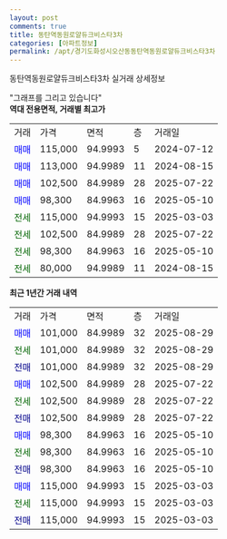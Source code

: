 ```yaml
---
layout: post
comments: true
title: 동탄역동원로얄듀크비스타3차
categories: [아파트정보]
permalink: /apt/경기도화성시오산동동탄역동원로얄듀크비스타3차
---
```


동탄역동원로얄듀크비스타3차 실거래 상세정보

<script type="text/javascript">
  google.charts.load('current', {'packages':['line', 'corechart']});
  google.charts.setOnLoadCallback(drawChart);

  function drawChart() {
    var data = new google.visualization.DataTable();
    data.addColumn('date', '거래일');
    data.addColumn('number', "매매");
    data.addColumn('number', "전세");
    data.addColumn('number', "전매");

    data.addRows([[new Date(Date.parse("2025-08-29")), 101000, null, null], [new Date(Date.parse("2025-08-29")), null, 101000, null], [new Date(Date.parse("2025-08-29")), null, null, 101000], [new Date(Date.parse("2025-07-22")), 102500, null, null], [new Date(Date.parse("2025-07-22")), null, 102500, null], [new Date(Date.parse("2025-07-22")), null, null, 102500], [new Date(Date.parse("2025-05-10")), 98300, null, null], [new Date(Date.parse("2025-05-10")), null, 98300, null], [new Date(Date.parse("2025-05-10")), null, null, 98300], [new Date(Date.parse("2025-03-03")), 115000, null, null], [new Date(Date.parse("2025-03-03")), null, 115000, null], [new Date(Date.parse("2025-03-03")), null, null, 115000]]);

    var options = {
      hAxis: {
        format: 'yyyy/MM/dd'
      },    
      lineWidth: 0,
      pointsVisible: true,    
      title: '최근 1년간 유형별 실거래가 분포',
      legend: { position: 'bottom' }
    };

    var formatter = new google.visualization.NumberFormat({pattern:'###,###'} );
    formatter.format(data, 1);
    formatter.format(data, 2);
    
    setTimeout(function() {
        var chart = new google.visualization.LineChart(document.getElementById('columnchart_material'));
        chart.draw(data, (options));
        document.getElementById('loading').style.display = 'none';
    }, 200);
  }
</script>


<div id="loading" style="z-index:20; display: block; margin-left: 0px">"그래프를 그리고 있습니다"</div>
<div id="columnchart_material" style="width: 95%; margin-left: 0px; display: block"></div>
<!-- contents start -->
<b>역대 전용면적, 거래별 최고가</b>
<table class="sortable">
    <tr>
      <td>거래</td>
      <td>가격</td>
      <td>면적</td>
      <td>층</td>
      <td>거래일</td>
    </tr>
        <tr>
          <td><a style="color: blue">매매</a></td>
          <td>115,000</td>
          <td>94.9993</td>
          <td>5</td>
          <td>2024-07-12</td>
        </tr>            <tr>
          <td><a style="color: blue">매매</a></td>
          <td>113,000</td>
          <td>94.9989</td>
          <td>11</td>
          <td>2024-08-15</td>
        </tr>            <tr>
          <td><a style="color: blue">매매</a></td>
          <td>102,500</td>
          <td>84.9989</td>
          <td>28</td>
          <td>2025-07-22</td>
        </tr>            <tr>
          <td><a style="color: blue">매매</a></td>
          <td>98,300</td>
          <td>84.9963</td>
          <td>16</td>
          <td>2025-05-10</td>
        </tr>        
        <tr>
              <td><a style="color: darkgreen">전세</a></td>
              <td>115,000</td>
              <td>94.9993</td>
              <td>15</td>
              <td>2025-03-03</td>
            </tr>            <tr>
              <td><a style="color: darkgreen">전세</a></td>
              <td>102,500</td>
              <td>84.9989</td>
              <td>28</td>
              <td>2025-07-22</td>
            </tr>            <tr>
              <td><a style="color: darkgreen">전세</a></td>
              <td>98,300</td>
              <td>84.9963</td>
              <td>16</td>
              <td>2025-05-10</td>
            </tr>            <tr>
              <td><a style="color: darkgreen">전세</a></td>
              <td>80,000</td>
              <td>94.9989</td>
              <td>11</td>
              <td>2024-08-15</td>
            </tr>        
    
</table>

<b>최근 1년간 거래 내역</b>

<table class="sortable">
    <tr>
      <td>거래</td>
      <td>가격</td>
      <td>면적</td>
      <td>층</td>
      <td>거래일</td>
    </tr>
    <tr>
      <td><a style="color: blue">매매</a></td>
      <td>101,000</td>
      <td>84.9989</td>
      <td>32</td>
      <td>2025-08-29</td>
    </tr>          <tr>
      <td><a style="color: darkgreen">전세</a></td>
      <td>101,000</td>
      <td>84.9989</td>
      <td>32</td>
      <td>2025-08-29</td>
    </tr>          <tr>
      <td><a style="color: darkblue">전매</a></td>
      <td>101,000</td>
      <td>84.9989</td>
      <td>32</td>
      <td>2025-08-29</td>
    </tr>          <tr>
      <td><a style="color: blue">매매</a></td>
      <td>102,500</td>
      <td>84.9989</td>
      <td>28</td>
      <td>2025-07-22</td>
    </tr>          <tr>
      <td><a style="color: darkgreen">전세</a></td>
      <td>102,500</td>
      <td>84.9989</td>
      <td>28</td>
      <td>2025-07-22</td>
    </tr>          <tr>
      <td><a style="color: darkblue">전매</a></td>
      <td>102,500</td>
      <td>84.9989</td>
      <td>28</td>
      <td>2025-07-22</td>
    </tr>          <tr>
      <td><a style="color: blue">매매</a></td>
      <td>98,300</td>
      <td>84.9963</td>
      <td>16</td>
      <td>2025-05-10</td>
    </tr>          <tr>
      <td><a style="color: darkgreen">전세</a></td>
      <td>98,300</td>
      <td>84.9963</td>
      <td>16</td>
      <td>2025-05-10</td>
    </tr>          <tr>
      <td><a style="color: darkblue">전매</a></td>
      <td>98,300</td>
      <td>84.9963</td>
      <td>16</td>
      <td>2025-05-10</td>
    </tr>          <tr>
      <td><a style="color: blue">매매</a></td>
      <td>115,000</td>
      <td>94.9993</td>
      <td>15</td>
      <td>2025-03-03</td>
    </tr>          <tr>
      <td><a style="color: darkgreen">전세</a></td>
      <td>115,000</td>
      <td>94.9993</td>
      <td>15</td>
      <td>2025-03-03</td>
    </tr>          <tr>
      <td><a style="color: darkblue">전매</a></td>
      <td>115,000</td>
      <td>94.9993</td>
      <td>15</td>
      <td>2025-03-03</td>
    </tr>      </table>
<!-- contents end -->    

